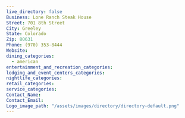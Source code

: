 ```yaml
---
live_directory: false
Business: Lone Ranch Steak House
Street: 701 8th Street
City: Greeley
State: Colorado
Zip: 80631
Phone: (970) 353-8444
Website:
dining_categories:
  - american
entertainment_and_recreation_categories:
lodging_and_event_centers_categories:
nightlife_categories:
retail_categories:
service_categories:
Contact_Name:
Contact_Email:
Logo_image_path: "/assets/images/directory/directory-default.png"
---
```



